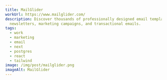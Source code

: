 ```yaml
---
title: MailGlider
workUrl: https://www.mailglider.com/
description: Discover thousands of professionally designed email templates for
  newsletters, marketing campaigns, and transactional emails.
tags:
  - work
  - marketing
  - email
  - next
  - postgres
  - react
  - tailwind
image: /img/post/mailglider.png
imageAlt: MailGlider
---
```

